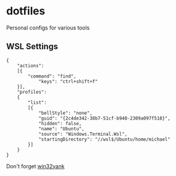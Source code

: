 # dotfiles
Personal configs for various tools

## WSL Settings
```
{
    "actions": 
    [{
        "command": "find",
            "keys": "ctrl+shift+f"
    }],
    "profiles": 
    {
        "list": 
        [{
            "bellStyle": "none",
            "guid": "{2c4de342-38b7-51cf-b940-2309a097f518}",
            "hidden": false,
            "name": "Ubuntu",
            "source": "Windows.Terminal.Wsl",
            "startingDirectory": "//wsl$/Ubuntu/home/michael"
        }]
    }
}
```

Don't forget [win32yank](https://github.com/neovim/neovim/wiki/FAQ#how-to-use-the-windows-clipboard-from-wsl)
